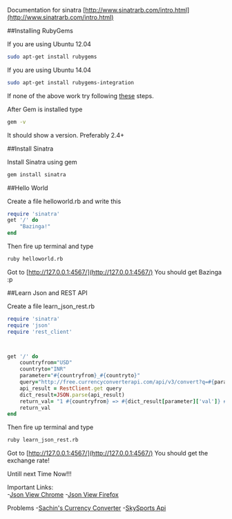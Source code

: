 Documentation for sinatra [http://www.sinatrarb.com/intro.html](http://www.sinatrarb.com/intro.html) 


##Installing RubyGems

If you are using Ubuntu 12.04   
```sh
sudo apt-get install rubygems
```
If you are using Ubuntu 14.04
```sh
sudo apt-get install rubygems-integration
```
If none of the above work try following [these](https://docs.rubygems.org/pages/download) steps.

After Gem is installed type
```sh
gem -v
```
It should show a version. Preferably 2.4+ 

##Install Sinatra

Install Sinatra using gem

```sh
gem install sinatra
```

##Hello World

Create a file helloworld.rb
and write this

```ruby
require 'sinatra'
get '/' do
    "Bazinga!"
end
```

Then fire up terminal and type
```sh
ruby helloworld.rb
```
Got to [http://127.0.0.1:4567/](http://127.0.0.1:4567/)
You should get Bazinga :p

##Learn Json and REST API

Create a file learn_json_rest.rb

```ruby
require 'sinatra'
require 'json'
require 'rest_client'



get '/' do
	countryfrom="USD"
	countryto="INR"
	parameter="#{countryfrom}_#{countryto}"
	query="http://free.currencyconverterapi.com/api/v3/convert?q=#{parameter}&compact=y"
	api_result = RestClient.get query
	dict_result=JSON.parse(api_result)
	return_val= "1 #{countryfrom} => #{dict_result[parameter]['val']} #{countryto}"
	return_val		
end

```


Then fire up terminal and type
```sh
ruby learn_json_rest.rb
```
Got to [http://127.0.0.1:4567/](http://127.0.0.1:4567/)
You should get the exchange rate! 


Untill next Time Now!!!



Important Links:   
-[Json View Chrome](https://chrome.google.com/webstore/detail/jsonview/chklaanhfefbnpoihckbnefhakgolnmc?hl=en)
-[Json View Firefox](https://addons.mozilla.org/en-us/firefox/addon/jsonview/)

Problems
-[Sachin's Currency Converter](http://the-currency-converter.herokuapp.com/)
-[SkySports Api](https://github.com/melvin0008/skysportsapi)